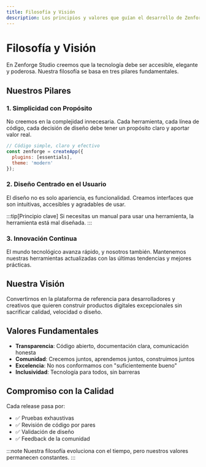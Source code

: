 ```yaml
---
title: Filosofía y Visión
description: Los principios y valores que guían el desarrollo de Zenforge Studio
---
```


# Filosofía y Visión

En Zenforge Studio creemos que la tecnología debe ser accesible, elegante y poderosa. Nuestra filosofía se basa en tres pilares fundamentales.

## Nuestros Pilares

### 1. Simplicidad con Propósito

No creemos en la complejidad innecesaria. Cada herramienta, cada línea de código, cada decisión de diseño debe tener un propósito claro y aportar valor real.

```javascript
// Código simple, claro y efectivo
const zenforge = createApp({
  plugins: [essentials],
  theme: 'modern'
});
```

### 2. Diseño Centrado en el Usuario

El diseño no es solo apariencia, es funcionalidad. Creamos interfaces que son intuitivas, accesibles y agradables de usar.

:::tip[Principio clave]
Si necesitas un manual para usar una herramienta, la herramienta está mal diseñada.
:::

### 3. Innovación Continua

El mundo tecnológico avanza rápido, y nosotros también. Mantenemos nuestras herramientas actualizadas con las últimas tendencias y mejores prácticas.

## Nuestra Visión

Convertirnos en la plataforma de referencia para desarrolladores y creativos que quieren construir productos digitales excepcionales sin sacrificar calidad, velocidad o diseño.

## Valores Fundamentales

- **Transparencia**: Código abierto, documentación clara, comunicación honesta
- **Comunidad**: Crecemos juntos, aprendemos juntos, construimos juntos
- **Excelencia**: No nos conformamos con "suficientemente bueno"
- **Inclusividad**: Tecnología para todos, sin barreras

## Compromiso con la Calidad

Cada release pasa por:
- ✅ Pruebas exhaustivas
- ✅ Revisión de código por pares
- ✅ Validación de diseño
- ✅ Feedback de la comunidad

:::note
Nuestra filosofía evoluciona con el tiempo, pero nuestros valores permanecen constantes.
:::